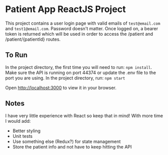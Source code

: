 # Patient App ReactJS Project

This project contains a user login page with valid emails of `test@email.com` and `test1@email.com`. Password doesn't matter. Once logged on, a bearer token is returned which will be used in order to access the /patient and /patient/{patientId} routes. 

## To Run

In the project directory, the first time you will need to run: `npm install`.
Make sure the API is running on port 44374 or update the .env file to the port you are using.
In the project directory, run:
 `npm start` 

Open [http://localhost:3000](http://localhost:3000) to view it in your browser.

## Notes

I have very little experience with React so keep that in mind! With more time I would add:
* Better styling
* Unit tests
* Use something else (Redux?) for state management
* Store the patient info and not have to keep hitting the API
